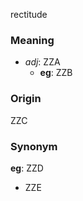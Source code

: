 rectitude
### Meaning
+ _adj_: ZZA
    + __eg__: ZZB

### Origin

ZZC

### Synonym

__eg__: ZZD

+ ZZE


